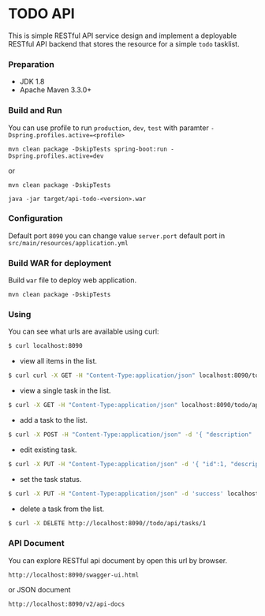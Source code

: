 # TODO API
This is simple RESTful API service design and implement a deployable RESTful API backend that stores the resource for a simple `todo` tasklist.

### Preparation
- JDK 1.8
- Apache Maven 3.3.0+

### Build and Run
You can use profile to run `production`, `dev`, `test` with paramter `-Dspring.profiles.active=<profile>`
```
mvn clean package -DskipTests spring-boot:run -Dspring.profiles.active=dev
```
or

```
mvn clean package -DskipTests

java -jar target/api-todo-<version>.war
```

### Configuration
Default port `8090` you can change value `server.port` default port in `src/main/resources/application.yml`

### Build WAR for deployment

Build `war` file to deploy web application.

```
mvn clean package -DskipTests
```

### Using

You can see what urls are available using curl:

```sh
$ curl localhost:8090
```
- view all items in the list.
```sh
$ curl curl -X GET -H "Content-Type:application/json" localhost:8090/todo/api/tasks
```
- view a single task in the list.
```sh
$ curl -X GET -H "Content-Type:application/json" localhost:8090/todo/api/tasks/1
```
- add a task to the list.
```sh
$ curl -X POST -H "Content-Type:application/json" -d '{ "description" : "Task1", "status" : "pending" }' localhost:8090/todo/api/tasks
```
- edit existing task.
```sh
$ curl -X PUT -H "Content-Type:application/json" -d '{ "id":1, "description" : "Task1_update", "status" : "done" }' localhost:8090/todo/api/tasks/1
```
- set the task status.
```sh
$ curl -X PUT -H "Content-Type:application/json" -d 'success' localhost:8090/todo/api/tasks/2/setStatus
```
- delete a task from the list.
```sh
$ curl -X DELETE http://localhost:8090//todo/api/tasks/1
```

### API Document
You can explore RESTful api document by open this url by browser.
```
http://localhost:8090/swagger-ui.html
```
or JSON document
```
http://localhost:8090/v2/api-docs
```
